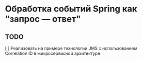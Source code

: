 # Обработка событий Spring как "запрос — ответ"

## TODO

[ ] Реализовать на примере технологии JMS с использованием Correlation ID в микросервисной архитектуре
